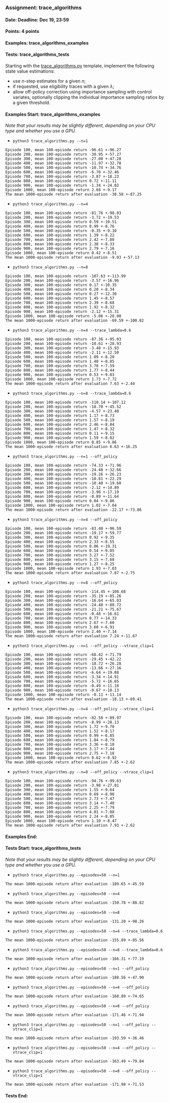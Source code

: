 ### Assignment: trace_algorithms
#### Date: Deadline: Dec 19, 23:59
#### Points: 4 points
#### Examples: trace_algorithms_examples
#### Tests: trace_algorithms_tests

Starting with the [trace_algorithms.py](https://github.com/ufal/npfl122/tree/master/labs/09/trace_algorithms.py)
template, implement the following state value estimations:
- use $n$-step estimates for a given $n$;
- if requested, use eligibility traces with a given $λ$;
- allow off-policy correction using importance sampling with control variates,
  optionally clipping the individual importance sampling ratios by a given
  threshold.

#### Examples Start: trace_algorithms_examples
_Note that your results may be slightly different, depending on your CPU type and whether you use a GPU._
- `python3 trace_algorithms.py --n=1`
```
Episode 100, mean 100-episode return -96.61 +-96.27
Episode 200, mean 100-episode return -30.95 +-57.27
Episode 300, mean 100-episode return -27.00 +-47.28
Episode 400, mean 100-episode return -11.97 +-32.78
Episode 500, mean 100-episode return -10.74 +-34.76
Episode 600, mean 100-episode return -6.70 +-32.46
Episode 700, mean 100-episode return -3.87 +-18.23
Episode 800, mean 100-episode return 0.72 +-11.11
Episode 900, mean 100-episode return -1.34 +-24.02
Episode 1000, mean 100-episode return 2.68 +-9.17
The mean 1000-episode return after evaluation -38.58 +-87.25
```
- `python3 trace_algorithms.py --n=4`
```
Episode 100, mean 100-episode return -81.76 +-98.03
Episode 200, mean 100-episode return -3.72 +-19.53
Episode 300, mean 100-episode return 0.59 +-10.51
Episode 400, mean 100-episode return 0.99 +-8.76
Episode 500, mean 100-episode return -0.35 +-9.10
Episode 600, mean 100-episode return 1.39 +-8.22
Episode 700, mean 100-episode return 2.42 +-7.80
Episode 800, mean 100-episode return 2.38 +-8.33
Episode 900, mean 100-episode return 2.79 +-7.16
Episode 1000, mean 100-episode return 0.42 +-8.51
The mean 1000-episode return after evaluation -9.03 +-57.13
```
- `python3 trace_algorithms.py --n=8`
```
Episode 100, mean 100-episode return -107.63 +-113.99
Episode 200, mean 100-episode return -3.57 +-16.96
Episode 300, mean 100-episode return 0.17 +-10.35
Episode 400, mean 100-episode return 0.20 +-8.34
Episode 500, mean 100-episode return 0.27 +-12.30
Episode 600, mean 100-episode return 1.45 +-8.57
Episode 700, mean 100-episode return 2.39 +-8.68
Episode 800, mean 100-episode return 1.92 +-8.32
Episode 900, mean 100-episode return -2.12 +-15.31
Episode 1000, mean 100-episode return -5.06 +-28.00
The mean 1000-episode return after evaluation -69.59 +-100.82
```
- `python3 trace_algorithms.py --n=4 --trace_lambda=0.6`
```
Episode 100, mean 100-episode return -87.36 +-95.03
Episode 200, mean 100-episode return -10.61 +-28.93
Episode 300, mean 100-episode return -3.48 +-15.93
Episode 400, mean 100-episode return -2.11 +-12.50
Episode 500, mean 100-episode return 1.09 +-8.20
Episode 600, mean 100-episode return 1.40 +-8.85
Episode 700, mean 100-episode return 3.78 +-7.59
Episode 800, mean 100-episode return 1.77 +-8.44
Episode 900, mean 100-episode return 0.53 +-9.03
Episode 1000, mean 100-episode return 1.73 +-7.72
The mean 1000-episode return after evaluation 7.63 +-2.44
```
- `python3 trace_algorithms.py --n=8 --trace_lambda=0.6`
```
Episode 100, mean 100-episode return -110.14 +-107.12
Episode 200, mean 100-episode return -18.70 +-45.52
Episode 300, mean 100-episode return -4.57 +-23.40
Episode 400, mean 100-episode return 1.17 +-8.73
Episode 500, mean 100-episode return 1.57 +-8.19
Episode 600, mean 100-episode return 2.46 +-8.84
Episode 700, mean 100-episode return 1.47 +-8.32
Episode 800, mean 100-episode return 0.11 +-9.15
Episode 900, mean 100-episode return 1.59 +-8.02
Episode 1000, mean 100-episode return 0.85 +-9.86
The mean 1000-episode return after evaluation 6.63 +-16.25
```
- `python3 trace_algorithms.py --n=1 --off_policy`
```
Episode 100, mean 100-episode return -74.33 +-71.96
Episode 200, mean 100-episode return -24.48 +-32.66
Episode 300, mean 100-episode return -19.26 +-26.23
Episode 400, mean 100-episode return -10.81 +-22.29
Episode 500, mean 100-episode return -10.40 +-19.60
Episode 600, mean 100-episode return -2.12 +-14.89
Episode 700, mean 100-episode return -3.98 +-17.19
Episode 800, mean 100-episode return -0.89 +-11.64
Episode 900, mean 100-episode return 0.04 +-9.86
Episode 1000, mean 100-episode return 1.02 +-7.64
The mean 1000-episode return after evaluation -22.17 +-73.86
```
- `python3 trace_algorithms.py --n=4 --off_policy`
```
Episode 100, mean 100-episode return -83.40 +-96.59
Episode 200, mean 100-episode return -19.17 +-59.77
Episode 300, mean 100-episode return 0.92 +-9.35
Episode 400, mean 100-episode return 2.33 +-8.55
Episode 500, mean 100-episode return 0.06 +-19.31
Episode 600, mean 100-episode return 0.54 +-9.05
Episode 700, mean 100-episode return 3.27 +-7.52
Episode 800, mean 100-episode return 3.15 +-7.68
Episode 900, mean 100-episode return 1.27 +-8.25
Episode 1000, mean 100-episode return 1.93 +-7.03
The mean 1000-episode return after evaluation 7.87 +-2.75
```
- `python3 trace_algorithms.py --n=8 --off_policy`
```
Episode 100, mean 100-episode return -114.45 +-108.68
Episode 200, mean 100-episode return -35.19 +-85.26
Episode 300, mean 100-episode return -16.64 +-65.03
Episode 400, mean 100-episode return -24.48 +-80.72
Episode 500, mean 100-episode return -21.21 +-75.67
Episode 600, mean 100-episode return -0.48 +-16.61
Episode 700, mean 100-episode return 0.77 +-14.33
Episode 800, mean 100-episode return 2.67 +-7.60
Episode 900, mean 100-episode return 3.60 +-6.91
Episode 1000, mean 100-episode return 2.40 +-7.14
The mean 1000-episode return after evaluation 7.24 +-11.67
```
- `python3 trace_algorithms.py --n=1 --off_policy --vtrace_clip=1`
```
Episode 100, mean 100-episode return -68.42 +-71.79
Episode 200, mean 100-episode return -29.45 +-42.22
Episode 300, mean 100-episode return -18.72 +-26.28
Episode 400, mean 100-episode return -13.66 +-27.16
Episode 500, mean 100-episode return -6.64 +-19.08
Episode 600, mean 100-episode return -3.34 +-14.91
Episode 700, mean 100-episode return -5.72 +-16.65
Episode 800, mean 100-episode return -0.49 +-11.18
Episode 900, mean 100-episode return -0.67 +-10.13
Episode 1000, mean 100-episode return -0.11 +-11.14
The mean 1000-episode return after evaluation -18.13 +-69.41
```
- `python3 trace_algorithms.py --n=4 --off_policy --vtrace_clip=1`
```
Episode 100, mean 100-episode return -82.58 +-89.97
Episode 200, mean 100-episode return -8.99 +-28.13
Episode 300, mean 100-episode return 1.72 +-9.70
Episode 400, mean 100-episode return 1.52 +-8.17
Episode 500, mean 100-episode return 0.99 +-6.85
Episode 600, mean 100-episode return 1.84 +-8.79
Episode 700, mean 100-episode return 3.36 +-8.10
Episode 800, mean 100-episode return 3.17 +-7.44
Episode 900, mean 100-episode return 2.75 +-7.18
Episode 1000, mean 100-episode return 0.62 +-8.92
The mean 1000-episode return after evaluation 7.85 +-2.62
```
- `python3 trace_algorithms.py --n=8 --off_policy --vtrace_clip=1`
```
Episode 100, mean 100-episode return -94.76 +-99.63
Episode 200, mean 100-episode return -3.98 +-27.01
Episode 300, mean 100-episode return 1.55 +-9.64
Episode 400, mean 100-episode return 0.69 +-8.90
Episode 500, mean 100-episode return 2.73 +-7.47
Episode 600, mean 100-episode return 3.14 +-7.40
Episode 700, mean 100-episode return 2.25 +-7.79
Episode 800, mean 100-episode return 4.01 +-7.08
Episode 900, mean 100-episode return 2.24 +-8.05
Episode 1000, mean 100-episode return 1.10 +-8.47
The mean 1000-episode return after evaluation 7.93 +-2.62
```
#### Examples End:
#### Tests Start: trace_algorithms_tests
_Note that your results may be slightly different, depending on your CPU type and whether you use a GPU._
- `python3 trace_algorithms.py --episodes=50 --n=1`
```
The mean 1000-episode return after evaluation -189.65 +-45.59
```
- `python3 trace_algorithms.py --episodes=50 --n=4`
```
The mean 1000-episode return after evaluation -150.78 +-88.82
```
- `python3 trace_algorithms.py --episodes=50 --n=8`
```
The mean 1000-episode return after evaluation -131.20 +-98.26
```
- `python3 trace_algorithms.py --episodes=50 --n=4 --trace_lambda=0.6`
```
The mean 1000-episode return after evaluation -155.89 +-85.56
```
- `python3 trace_algorithms.py --episodes=50 --n=8 --trace_lambda=0.6`
```
The mean 1000-episode return after evaluation -166.31 +-77.19
```
- `python3 trace_algorithms.py --episodes=50 --n=1 --off_policy`
```
The mean 1000-episode return after evaluation -188.56 +-47.90
```
- `python3 trace_algorithms.py --episodes=50 --n=4 --off_policy`
```
The mean 1000-episode return after evaluation -168.89 +-74.65
```
- `python3 trace_algorithms.py --episodes=50 --n=8 --off_policy`
```
The mean 1000-episode return after evaluation -171.46 +-71.94
```
- `python3 trace_algorithms.py --episodes=50 --n=1 --off_policy --vtrace_clip=1`
```
The mean 1000-episode return after evaluation -193.59 +-36.46
```
- `python3 trace_algorithms.py --episodes=50 --n=4 --off_policy --vtrace_clip=1`
```
The mean 1000-episode return after evaluation -163.49 +-79.84
```
- `python3 trace_algorithms.py --episodes=50 --n=8 --off_policy --vtrace_clip=1`
```
The mean 1000-episode return after evaluation -171.98 +-71.53
```
#### Tests End:
